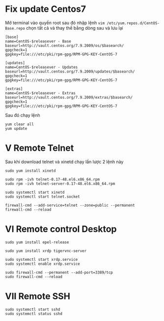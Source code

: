 # Fix update Centos7
Mở terminal vào quyền root sau đó nhập lệnh `vim /etc/yum.repos.d/CentOS-Base.repo` chọn tất cả và thay thế bằng dòng sau và lưu lại 
```
[base]
name=CentOS-$releasever - Base
baseurl=http://vault.centos.org/7.9.2009/os/$basearch/
gpgcheck=1
gpgkey=file:///etc/pki/rpm-gpg/RPM-GPG-KEY-CentOS-7

[updates]
name=CentOS-$releasever - Updates
baseurl=http://vault.centos.org/7.9.2009/updates/$basearch/
gpgcheck=1
gpgkey=file:///etc/pki/rpm-gpg/RPM-GPG-KEY-CentOS-7

[extras]
name=CentOS-$releasever - Extras
baseurl=http://vault.centos.org/7.9.2009/extras/$basearch/
gpgcheck=1
gpgkey=file:///etc/pki/rpm-gpg/RPM-GPG-KEY-CentOS-7
```
Sau đó chạy lệnh 
```
yum clear all
yum update 
```
# V Remote Telnet
Sau khi download telnet và xinetd chạy lần lược 2 lệnh này
```
sudo yum install xinetd
```
```
sudo rpm -ivh telnet-0.17-48.el6.x86_64.rpm
sudo rpm -ivh telnet-server-0.17-48.el6.x86_64.rpm
```
```
sudo systemctl start xinetd
sudo systemctl start telnet.socket 
```
```
firewall-cmd --add-service=telnet --zone=public --permanent
firewall-cmd --reload
```

# VI Remote control Desktop
```
sudo yum install epel-release
```
```
sudo yum install xrdp tigervnc-server
```
```
sudo systemctl start xrdp.service
sudo systemctl enable xrdp.service
```
```
sudo firewall-cmd --permanent --add-port=3389/tcp
sudo firewall-cmd --reload
```

# VII Remote SSH
```
sudo systemctl start sshd
sudo systemctl status sshd
```
